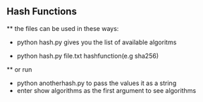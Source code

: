 ## Hash Functions 

** the files can be used in these ways:

- python hash.py gives you the list of available algoritms

- python hash.py file.txt hashfunction(e.g sha256)

** or run

- python anotherhash.py to pass the values it as a string
- enter show algorithms as the first argument to see algorithms 
